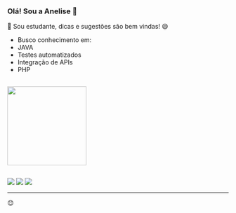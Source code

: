 ### Olá! Sou a Anelise 👋

📖 Sou estudante, dicas e sugestões são bem vindas! 😄
  
- Busco conhecimento em:
 - JAVA 
 - Testes automatizados
 - Integração de APIs 
 - PHP

##
  <div>
  <a href="https://github.com/anelisevaz">
  <img height="180em" src="https://github-readme-stats.vercel.app/api/top-langs/?username=anelisevaz&layout=compact&langs_count=7&theme=dracula"/>
</div>

  ##
  
 <div>
 <a href="https://discord.gg/wy6CrbHHJe" target="_blank"><img src="https://img.shields.io/badge/Discord-7289DA?style=for-the-badge&logo=discord&logoColor=white" target="_blank"></a> 
  <a href="https://www.linkedin.com/in/anelise-vaz-958270217/" target="_blank"><img src="https://img.shields.io/badge/-LinkedIn-%230077B5?style=for-the-badge&logo=linkedin&logoColor=white" target="_blank"></a> 
  <a href="https://instagram.com/ane.lisevaz" target="_blank"><img src="https://img.shields.io/badge/-Instagram-%23E4405F?style=for-the-badge&logo=instagram&logoColor=white" target="_blank"></a>
 
 </div>
  
  <hr>
  
😊


